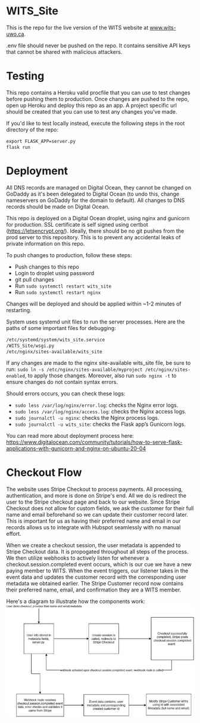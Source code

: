 # WITS_Site

This is the repo for the live version of the WITS website at www.wits-uwo.ca. 

.env file should never be pushed on the repo. It contains sensitive API keys that cannot be shared with malicious attackers. 

# Testing
This repo contains a Heroku valid procfile that you can use to test changes before pushing them to production. Once changes are pushed to the repo, open up Heroku and deploy this repo as an app. A project specific url should be created that you can use to test any changes you've made. 

If you'd like to test locally instead, execute the following steps in the root directory of the repo:
```
export FLASK_APP=server.py
flask run
```

# Deployment 
All DNS records are managed on Digital Ocean, they cannot be changed on GoDaddy as it's been delegated to Digital Ocean (to undo this, change nameservers on GoDaddy for the domain to default). All changes to DNS records should be made on Digital Ocean. 

This repo is deployed on a Digital Ocean droplet, using nginx and gunicorn for production. SSL certificate is self signed using certbot (https://letsencrypt.org/). Ideally, there should be no git pushes from the prod server to this repository. This is to prevent any accidental leaks of private information on this repo.

To push changes to production, follow these steps:
+ Push changes to this repo
+ Login to droplet using password
+ git pull changes
+ Run `sudo systemctl restart wits_site`
+ Run `sudo systemctl restart nginx`

Changes will be deployed and should be applied within ~1-2 minutes of restarting.

System uses systemd unit files to run the server processes. Here are the paths of some important files for debugging:
```
/etc/systemd/system/wits_site.service
/WITS_Site/wsgi.py
/etc/nginx/sites-available/wits_site
```
If any changes are made to the nginx site-available wits_site file, be sure to run: `sudo ln -s /etc/nginx/sites-available/myproject /etc/nginx/sites-enabled`, to apply those changes. Moreover, also run `sudo nginx -t` to ensure changes do not contain syntax errors.

Should errors occurs, you can check these logs:
+ `sudo less /var/log/nginx/error.log`: checks the Nginx error logs.
+ `sudo less /var/log/nginx/access.log`: checks the Nginx access logs.
+ `sudo journalctl -u nginx`: checks the Nginx process logs.
+ `sudo journalctl -u wits_site`: checks the Flask app’s Gunicorn logs.

You can read more about deployment process here: https://www.digitalocean.com/community/tutorials/how-to-serve-flask-applications-with-gunicorn-and-nginx-on-ubuntu-20-04


# Checkout Flow

The website uses Stripe Checkout to process payments. All processing, authentication, and more is done on Stripe's end. All we do is redirect the user to the Stripe checkout page and back to our website. Since Stripe Checkout does not allow for custom fields, we ask the customer for their full name and email beforehand so we can update their customer record later. This is important for us as having their preferred name and email in our records allows us to integrate with Hubspot seamlessly with no manual effort.

When we create a checkout session, the user metadata is appended to Stripe Checkout data. It is propogated throughout all steps of the process. We then utilize webhooks to actively listen for whenever a checkout.session.completed event occurs, which is our cue we have a new paying member to WITS. When the event triggers, our listener takes in the event data and updates the customer record with the corresponding user metadata we obtained earlier. The Stripe Customer record now contains their preferred name, email, and confirmation they are a WITS member. 

Here's a diagram to illustrate how the components work:
![alt text](<DiagramWITS.jpg>)
